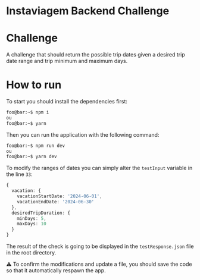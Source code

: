 # Instaviagem Backend Challenge

# Challenge

A challenge that should return the possible trip dates given a desired trip date range and trip minimum and maximum days.

# How to run

To start you should install the dependencies first:

```zsh
foo@bar:~$ npm i
ou
foo@bar:~$ yarn
```

Then you can run the application with the following command:

```zsh
foo@bar:~$ npm run dev
ou
foo@bar:~$ yarn dev
```

To modify the ranges of dates you can simply alter the `testInput` variable in the line `33`:

```typescript
{
  vacation: {
    vacationStartDate: '2024-06-01',
    vacationEndDate: '2024-06-30'
  },
  desiredTripDuration: {
    minDays: 5,
    maxDays: 10
  }
}
```

The result of the check is going to be displayed in the `testResponse.json` file in the root directory.

:warning: To confirm the modifications and update a file, you should save the code so that it automatically respawn the app.
